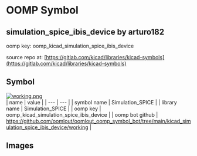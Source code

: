 # OOMP Symbol  
## simulation_spice_ibis_device  by arturo182  
  
oomp key: oomp_kicad_simulation_spice_ibis_device  
  
source repo at: [https://gitlab.com/kicad/libraries/kicad-symbols](https://gitlab.com/kicad/libraries/kicad-symbols)  
## Symbol  
  
[![working.png](working_600.png)](working.png)  
| name | value | 
| --- | --- | 
| symbol name | Simulation_SPICE | 
| library name | Simulation_SPICE | 
| oomp key | oomp_kicad_simulation_spice_ibis_device | 
| oomp bot github | https://github.com/oomlout/oomlout_oomp_symbol_bot/tree/main/kicad_simulation_spice_ibis_device/working | 
## Images  
